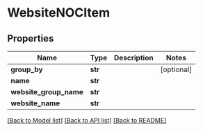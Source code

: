 # WebsiteNOCItem

## Properties
Name | Type | Description | Notes
------------ | ------------- | ------------- | -------------
**group_by** | **str** |  | [optional] 
**name** | **str** |  | 
**website_group_name** | **str** |  | 
**website_name** | **str** |  | 

[[Back to Model list]](../README.md#documentation-for-models) [[Back to API list]](../README.md#documentation-for-api-endpoints) [[Back to README]](../README.md)


